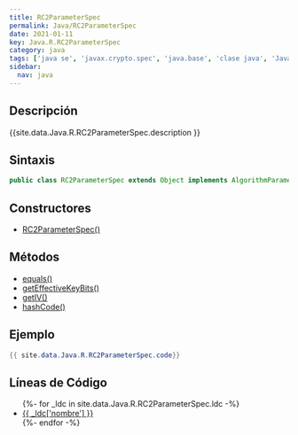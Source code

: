```yaml
---
title: RC2ParameterSpec
permalink: Java/RC2ParameterSpec
date: 2021-01-11
key: Java.R.RC2ParameterSpec
category: java
tags: ['java se', 'javax.crypto.spec', 'java.base', 'clase java', 'Java 1.4']
sidebar: 
  nav: java
---
```


## Descripción
{{site.data.Java.R.RC2ParameterSpec.description }}

## Sintaxis
~~~java
public class RC2ParameterSpec extends Object implements AlgorithmParameterSpec
~~~

## Constructores
* [RC2ParameterSpec()](/Java/RC2ParameterSpec/RC2ParameterSpec/)

## Métodos
* [equals()](/Java/RC2ParameterSpec/equals)
* [getEffectiveKeyBits()](/Java/RC2ParameterSpec/getEffectiveKeyBits)
* [getIV()](/Java/RC2ParameterSpec/getIV)
* [hashCode()](/Java/RC2ParameterSpec/hashCode)

## Ejemplo
~~~java
{{ site.data.Java.R.RC2ParameterSpec.code}}
~~~

## Líneas de Código
<ul>
{%- for _ldc in site.data.Java.R.RC2ParameterSpec.ldc -%}
   <li>
       <a href="{{_ldc['url'] }}">{{ _ldc['nombre'] }}</a>
   </li>
{%- endfor -%}
</ul>
